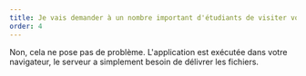 ```yaml
---
title: Je vais demander à un nombre important d'étudiants de visiter votre site, est-ce que cela va faire crasher vos serveurs?
order: 4
---
```


Non, cela ne pose pas de problème. L'application est exécutée dans votre navigateur, le serveur a simplement besoin de délivrer les fichiers. 